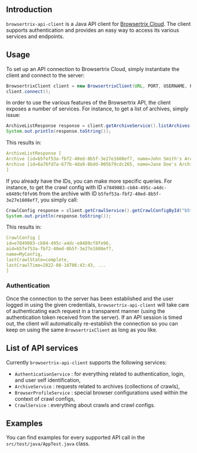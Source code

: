 ## Introduction

`browsertrix-api-client` is a Java API client for [Browsertrix Cloud](https://github.com/webrecorder/browsertrix-cloud). The client supports authentication and provides an easy way to access its various services and endpoints.

## Usage

To set up an API connection to Browsertrix Cloud, simply instantiate the client and connect to the server:

```java
BrowsertrixClient client = new BrowsertrixClient(URL, PORT, USERNAME, PASSWORD);
client.connect();
```

In order to use the various features of the Browsertrix API, the client exposes a number of services. For instance, to get a list of archives, simply issue:

```java
ArchiveListResponse response = client.getArchiveService().listArchives();
System.out.println(response.toString());
```

This results in:

```yaml
ArchiveListResponse [
Archive [id=b5fef53a-fbf2-40ed-8b5f-3e27e1608ef7, name=John Smith's Archive] 
Archive [id=6a76fd7a-677b-4da9-8bdd-005b79cdc265, name=Jane Doe's Archive] 
]
```

If you already have the IDs, you can make more specific queries. For instance, to get the crawl config with ID `e7849083-cb84-495c-a4dc-e8489cf8fe96` from the archive with ID `b5fef53a-fbf2-40ed-8b5f-3e27e1608ef7`, you simply call:

```java
CrawlConfig response = client.getCrawlService().getCrawlConfigById("b5fef53a-fbf2-40ed-8b5f-3e27e1608ef7", "e7849083-cb84-495c-a4dc-e8489cf8fe96");
System.out.println(response.toString());
```

This results in:

```yaml
CrawlConfig [
id=e7849083-cb84-495c-a4dc-e8489cf8fe96, 
aid=b5fef53a-fbf2-40ed-8b5f-3e27e1608ef7, 
name=MyConfig,
lastCrawlState=complete, 
lastCrawlTime=2022-08-16T06:43:43, ...
]
```

### Authentication
Once the connection to the server has been established and the user logged in using the given credentials, `browsertrix-api-client` will take care of authenticating each request in a transparent manner (using the authentication token received from the server). If an API session is timed out, the client will automatically re-establish the connection so you can keep on using the same `BrowsertrixClient` as long as you like.

## List of API services

Currently `browsertrix-api-client` supports the following services:
 * `AuthenticationService` : for everything related to authentication, login, and user self identification,
 * `ArchiveService` : requests related to archives (collections of crawls),
 * `BrowserProfileService` : special browser configurations used within the context of crawl configs,
 * `CrawlService` : everything about crawls and crawl configs.
 
## Examples

You can find examples for every supported API call in the `src/test/java/AppTest.java` class.

 
